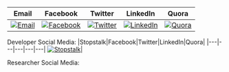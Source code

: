 |Email|Facebook|Twitter|LinkedIn|Quora|
|---|---|---|---|---|
|[![Email](https://img.shields.io/badge/Gmail-white?logo=GMail&style=flat&logoColor=red)](mailto:ram.nath241089@gmail.com)|[![Facebook](https://img.shields.io/badge/Facebook-blue?logo=Facebook&style=flat&logoColor=white)](https://www.facebook.com/Mayurram)|[![Twitter](https://img.shields.io/badge/Twitter-00acee?logo=Twitter&style=flat&logoColor=white)](https://twitter.com/RamMayur)|[![LinkedIn](https://img.shields.io/badge/LinkedIn-00acee?logo=LinkedIn&style=flat&logoColor=white)](https://www.linkedin.com/in/mayurpatil7/)|[![Quora](https://img.shields.io/badge/Quora-darkred?logo=Quora&style=flat&logoColor=white)](https://www.quora.com/profile/मयूर-पाटील-Mayur-Patil)|

Developer Social Media:
|Stopstalk|Facebook|Twitter|LinkedIn|Quora|
|---|---|---|---|---|
[![Stopstalk](https://img.shields.io/badge/Stopstalk-white?logo=Stopstalk&style=flat&logoColor=red)](https://www.stopstalk.com/user/profile/mayurp7)|

Researcher Social Media:
